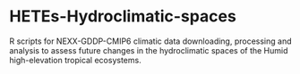 # HETEs-Hydroclimatic-spaces

R scripts for NEXX-GDDP-CMIP6 climatic data downloading, processing and analysis to assess future changes in the hydroclimatic spaces of the Humid high-elevation tropical ecosystems.
